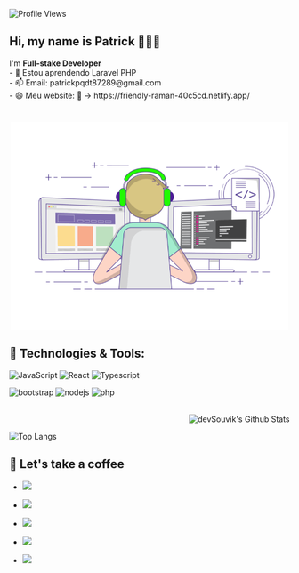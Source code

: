 ![Profile Views](http://estruyf-github.azurewebsites.net/api/VisitorHit?user=setxpro&repo=patrick-developer&countColorcountColor)
## Hi, my name is Patrick 👨🏽‍🚀
<p > 
  I'm  <strong>Full-stake Developer</strong> 
  
  <br>
- 🌱 Estou aprendendo Laravel PHP<br>
- 📫 Email: patrickpqdt87289@gmail.com<br>
- 😄 Meu website: 🚧 -> https://friendly-raman-40c5cd.netlify.app/<br>

</p>

<h1 align="center">

  <img align="center" alt="GIF" src="https://raw.githubusercontent.com/devSouvik/devSouvik/master/gif3.gif" width="500"/>

</h1>

## 🚀 Technologies & Tools:
<p align='left'>

![JavaScript](https://img.shields.io/badge/-JavaScript-grey?style=for-the-badge&logo=javascript&logoColor=white&labelColor=8E2DE2)
![React](https://img.shields.io/badge/react-grey?style=for-the-badge&logo=react&logoColor=white&labelColor=8E2DE2)
![Typescript](https://img.shields.io/badge/-typescript-grey?style=for-the-badge&logo=typescript&logoColor=white&labelColor=8E2DE2)

![bootstrap](https://img.shields.io/badge/-bootstrap-grey?style=for-the-badge&logo=bootstrap&logoColor=white&labelColor=8E2DE2)
![nodejs](https://img.shields.io/badge/-node-grey?style=for-the-badge&logo=node&logoColor=white&labelColor=8E2DE2)
![php](https://img.shields.io/badge/-php-grey?style=for-the-badge&logo=php&logoColor=white&labelColor=8E2DE2)
  
</p>
<br/>

<img align="right" src="https://github-readme-stats.vercel.app/api?username=setxpro&include_all_commits=true&count_private=true&show_icons=true&line_height=20&title_color=7A7ADB&icon_color=2234AE&text_color=D3D3D3&bg_color=0,000000,130F40" alt="devSouvik's Github Stats">
<br/>


![Top Langs](https://github-readme-stats.vercel.app/api/top-langs/?username=setxpro&theme=radical&title_color=8E2DE2&text_color=fff)
    


## 🚀 Let's take a coffee


<p align='left'>
  
  - <a href="https://www.instagram.com/patrick_anjos_/"><img src="https://img.shields.io/badge/instagram%20@patrick_anjos_-DD2476?style=for-the-badge&logo=instagram&logoColor=white"/></a>
- <a href="https://www.facebook.com/patrick.anjos.r/"><img src="https://img.shields.io/badge/facebook%20Patrick_Anjos-344E86?style=for-the-badge&logo=facebook&logoColor=white"/></a>
  
- <a href="https://wa.link/620ix3"><img src="https://img.shields.io/badge/whatsapp%20Patrick_Anjos-06d755?style=for-the-badge&logo=whatsapp&logoColor=white"/></a>

- <a href="https://setxpro.github.io/"><img height="30px" src="https://img.shields.io/badge/Dev%20Patrick_portifólio:%20HTML/CSS/JS-8E2DE2?style=for-the-badge&logo=google%20chrome&logoColor=white"/></a>

- <a href="https://friendly-raman-40c5cd.netlify.app/"><img height="30px" src="https://img.shields.io/badge/Dev%20Patrick_portifólio:%20REACTJS.🚧-8E2DE2?style=for-the-badge&logo=google%20chrome&logoColor=white"/></a>
  
</p>
